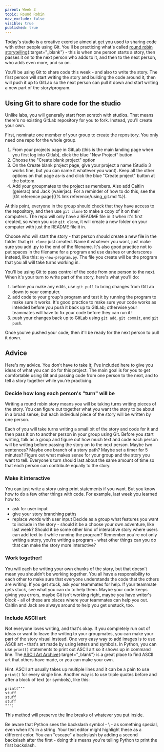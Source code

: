 ```yaml
---
parent: Week 3
topic: Round Robin
nav_exclude: false
visible: true
published: true
---
```


Today's studio is a creative exercise aimed at get you used to sharing code with other people using Git. You'll be practicing what's called [round robin storytelling](https://en.wikipedia.org/wiki/Round-robin_story){:target="_blank"} - this is when one person starts a story, then passes it on to the next person who adds to it, and then to the next person, who adds even more, and so on. 

You'll be using Git to share code this week - and also to write the story. The first person will start writing the story and building the code around it, then will push it up to GitLab so the next person can pull it down and start writing a new part of the story/program. 

## Using Git to share code for the studio

Unlike labs, you will generally start from scratch with studios. That means there's no existing GitLab repository for you to fork. Instead, you'll create your own.

First, nominate one member of your group to create the repository. You only need one repo for the whole group.

1. From your projects page in GitLab (this is the main landing page when you first log into Gitlab), click the blue "New Project" button
2. Choose the "Create blank project" option
3. On the Create blank project page, give your project a name (Studio 3 works fine, but you can name it whatever you want). Keep all the other options on that page as-is and click the blue "Create project" button at the bottom.
4. Add your groupmates to the project as members. Also add Caitlin (geierac) and Jack (waierjac). For a reminder of how to do this, see the [Git reference page]({% link reference/using_git.md %}).

At this point, everyone in the group should check that they have access to the repository, and then use `git clone` to make a copy of it on their computers. The repo will only have a README file in it when it's first created, so when you use `git clone`, it will create a new folder on your computer with just the README file it in.

Choose who will start the story - that person should create a new file in the folder that `git clone` just created. Name it whatever you want, just make sure you add .py to the end of the filename. It's also good practice not to put spaces in the filename for a program and use dashes or underscores instead, like this: `my-new-program.py`. The file you create will be the program that you all will take turns working in.

You'll be using Git to pass control of the code from one person to the next. When it's your turn to write part of the story, here's what you'll do:

1. before you make any edits, use `git pull` to bring changes from GitLab down to your computer.
2. add code to your group's program and test it by running the program to make sure it works. It's good practice to make sure your code works as intended before you push it back up to GitLab; otherwise your teammates will have to fix your code before they can run it!
3. push your changes back up to GitLab using `git add`, `git commit`, and `git push`.

Once you've pushed your code, then it'll be ready for the next person to pull it down.

## Advice

Here's my advice. You don't have to take it; I've included here to give you ideas of what you can do for this project. The main goal is for you to get comfortable using Git and passing code from one person to the next, and to tell a story together while you're practicing.

### Decide how long each person's "turn" will be

Writing a round robin story means you will be taking turns writing pieces of the story. You can figure out together what you want the story to be about in a broad sense, but each individual piece of the story will be written by one person.

Each of you will take turns writing a small bit of the story and code for it and then pass it on to another person in your group using Git. Before you start writing, talk as a group and figure out how much text and code each person will be writing before passing the story on to the next person. Maybe two sentences? Maybe one branch of a story path? Maybe set a timer for 5 minutes? Figure out what makes sense for your group and the story you want to tell. Everyone's turn should last about the same amount of time so that each person can contribute equally to the story.

### Make it interactive

You can just write a story using print statements if you want. But you know how to do a few other things with code. For example, last week you learned how to:
* ask for user input
* give your story branching paths
* replace words with user input
Decide as a group what features you want to include in the story - should it be a choose your own adventure, like last week? Should it be some other kind of interactive story where users can add text to it while running the program? Remember you're not only writing a story, you're writing a program - what other things can you do that can make the story more interactive?

### Work together!

You will each be writing your own chunks of the story, but that doesn't mean you shouldn't be working together. You all have a responsibility to each other to make sure that everyone understands the code that the others are writing. If you get stuck, ask your teammates for help. If your teammate gets stuck, see what you can do to help them. Maybe your code keeps giving you errors, maybe Git isn't working right, maybe you have writer's block - all of these are places where your teammates can help you out. Caitlin and Jack are always around to help you get unstuck, too.

### Include ASCII art

Not everyone loves writing, and that's okay. If you completely run out of ideas or want to leave the writing to your groupmates, you can make your part of the story visual instead. One very easy way to add images is to use ASCII art - that's art made by using letters and symbols. In Python, you can use `print()` statements to print out ASCII art so it shows up in command line. The [ASCII Art Archive](https://www.asciiart.eu/){:target="_blank"} is a great place to find ASCII art that others have made, or you can make your own.

Hint: ASCII art usually takes up multiple lines and it can be a pain to use `print()` for every single line. Another way is to use triple quotes before and after a block of text (or symbols), like this:
```
print("""
stuff
stuff
stuff
""")
```

This method will preserve the line breaks of whatever you put inside. 

Be aware that Python sees the backslash symbol - \ - as something special, even when it's in a string. Your text editor might highlight these as a different color. You can "escape" a backslash by adding a second backslash after the first - doing this means you're telling Python to print the first backslash.
